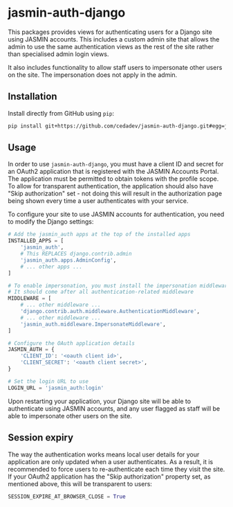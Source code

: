 # jasmin-auth-django

This packages provides views for authenticating users for a Django site using JASMIN
accounts. This includes a custom admin site that allows the admin to use the same
authentication views as the rest of the site rather than specialised admin login views.

It also includes functionality to allow staff users to impersonate other users on the
site. The impersonation does not apply in the admin.

## Installation

Install directly from GitHub using `pip`:

```sh
pip install git+https://github.com/cedadev/jasmin-auth-django.git#egg=jasmin_auth_django
```

## Usage

In order to use `jasmin-auth-django`, you must have a client ID and secret for an OAuth2
application that is registered with the JASMIN Accounts Portal. The application must be permitted
to obtain tokens with the profile scope. To allow for transparent authentication, the application
should also have "Skip authorization" set - not doing this will result in the authorization page
being shown every time a user authenticates with your service.

To configure your site to use JASMIN accounts for authentication, you need to modify the Django
settings:

```py
# Add the jasmin_auth apps at the top of the installed apps
INSTALLED_APPS = [
    'jasmin_auth',
    # This REPLACES django.contrib.admin
    'jasmin_auth.apps.AdminConfig',
    # ... other apps ...
]

# To enable impersonation, you must install the impersonation middleware
# It should come after all authentication-related middleware
MIDDLEWARE = [
    # ... other middleware ...
    'django.contrib.auth.middleware.AuthenticationMiddleware',
    # ... other middleware ...
    'jasmin_auth.middleware.ImpersonateMiddleware',
]

# Configure the OAuth application details
JASMIN_AUTH = {
    'CLIENT_ID': '<oauth client id>',
    'CLIENT_SECRET': '<oauth client secret>',
}

# Set the login URL to use
LOGIN_URL = 'jasmin_auth:login'
```

Upon restarting your application, your Django site will be able to authenticate using JASMIN
accounts, and any user flagged as staff will be able to impersonate other users on the site.

## Session expiry

The way the authentication works means local user details for your application are only updated
when a user authenticates. As a result, it is recommended to force users to re-authenticate
each time they visit the site. If your OAuth2 application has the "Skip authorization" property
set, as mentioned above, this will be transparent to users:

```python
SESSION_EXPIRE_AT_BROWSER_CLOSE = True
```
